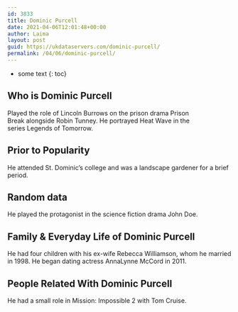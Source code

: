 ```yaml
---
id: 3833
title: Dominic Purcell
date: 2021-04-06T12:01:48+00:00
author: Laima
layout: post
guid: https://ukdataservers.com/dominic-purcell/
permalink: /04/06/dominic-purcell/
---
```


* some text
{: toc}


## Who is Dominic Purcell
                  
                  
                  
Played the role of Lincoln Burrows on the prison drama Prison Break alongside Robin Tunney. He portrayed Heat Wave in the series Legends of Tomorrow.
                  
              
            
              
            
                
                
                
## Prior to Popularity
                  
                  
                  
He attended St. Dominic&#8217;s college and was a landscape gardener for a brief period.
                  
              
            
              
            
                
                
                
## Random data
                  
                  
                  
He played the protagonist in the science fiction drama John Doe.
                  
              
            
              
            
                
                
                
## Family & Everyday Life of Dominic Purcell
                  
                  
                  
He had four children with his ex-wife Rebecca Williamson, whom he married in 1998. He began dating actress AnnaLynne McCord in 2011.
                  
              
            
              
            
                
                
                
## People Related With Dominic Purcell
                  
                  
                  
He had a small role in Mission: Impossible 2 with Tom Cruise.
                  
              
            
              
            
                
              
            
              
              
            
            
              
            
          
          
          